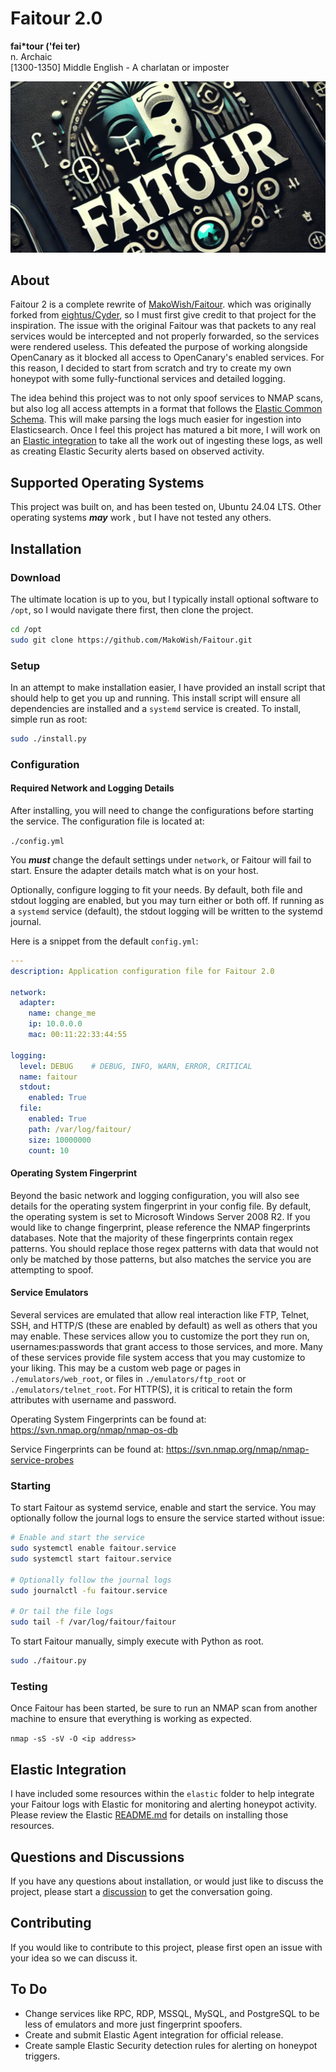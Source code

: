 # Faitour 2.0

**fai*tour ('fei ter)**  
n. Archaic  
[1300-1350] Middle English - A charlatan or imposter

![Faitour 2](logo_wide.png)

## About

Faitour 2 is a complete rewrite of [MakoWish/Faitour](https://github.com/MakoWish/Faitour). which was originally forked from [eightus/Cyder](https://github.com/eightus/Cyder), so I must first give credit to that project for the inspiration. The issue with the original Faitour was that packets to any real services would be intercepted and not properly forwarded, so the services were rendered useless. This defeated the purpose of working alongside OpenCanary as it blocked all access to OpenCanary's enabled services. For this reason, I decided to start from scratch and try to create my own honeypot with some fully-functional services and detailed logging. 

The idea behind this project was to not only spoof services to NMAP scans, but also log all access attempts in a format that follows the [Elastic Common Schema](https://www.elastic.co/guide/en/ecs/current/ecs-field-reference.html). This will make parsing the logs much easier for ingestion into Elasticsearch. Once I feel this project has matured a bit more, I will work on an [Elastic integration](https://www.elastic.co/integrations/data-integrations) to take all the work out of ingesting these logs, as well as creating Elastic Security alerts based on observed activity.

## Supported Operating Systems

This project was built on, and has been tested on, Ubuntu 24.04 LTS. Other operating systems **_may_** work , but I have not tested any others.

## Installation

### Download

The ultimate location is up to you, but I typically install optional software to `/opt`, so I would navigate there first, then clone the project.

```bash
cd /opt
sudo git clone https://github.com/MakoWish/Faitour.git
```

### Setup

In an attempt to make installation easier, I have provided an install script that should help to get you up and running. This install script will ensure all dependencies are installed and a `systemd` service is created. To install, simple run as root:

```bash
sudo ./install.py
```

### Configuration

#### Required Network and Logging Details

After installing, you will need to change the configurations before starting the service. The configuration file is located at:

`./config.yml`

You **_must_** change the default settings under `network`, or Faitour will fail to start. Ensure the adapter details match what is on your host.

Optionally, configure logging to fit your needs. By default, both file and stdout logging are enabled, but you may turn either or both off. If running as a `systemd` service (default), the stdout logging will be written to the systemd journal.

Here is a snippet from the default `config.yml`:

```yaml
---
description: Application configuration file for Faitour 2.0

network:
  adapter:
    name: change_me
    ip: 10.0.0.0
    mac: 00:11:22:33:44:55

logging:
  level: DEBUG    # DEBUG, INFO, WARN, ERROR, CRITICAL
  name: faitour
  stdout:
    enabled: True
  file:
    enabled: True
    path: /var/log/faitour/
    size: 10000000
    count: 10
```

#### Operating System Fingerprint

Beyond the basic network and logging configuration, you will also see details for the operating system fingerprint in your config file. By default, the operating system is set to Microsoft Windows Server 2008 R2. If you would like to change fingerprint, please reference the NMAP fingerprints databases. Note that the majority of these fingerprints contain regex patterns. You should replace those regex patterns with data that would not only be matched by those patterns, but also matches the service you are attempting to spoof. 

#### Service Emulators

Several services are emulated that allow real interaction like FTP, Telnet, SSH, and HTTP/S (these are enabled by default) as well as others that you may enable. These services allow you to customize the port they run on, usernames:passwords that grant access to those services, and more. Many of these services provide file system access that you may customize to your liking. This may be a custom web page or pages in `./emulators/web_root`, or files in `./emulators/ftp_root` or `./emulators/telnet_root`. For HTTP(S), it is critical to retain the form attributes with username and password. 

Operating System Fingerprints can be found at: https://svn.nmap.org/nmap/nmap-os-db

Service Fingerprints can be found at: https://svn.nmap.org/nmap/nmap-service-probes

### Starting

To start Faitour as systemd service, enable and start the service. You may optionally follow the journal logs to ensure the service started without issue:

```bash
# Enable and start the service
sudo systemctl enable faitour.service
sudo systemctl start faitour.service

# Optionally follow the journal logs
sudo journalctl -fu faitour.service

# Or tail the file logs
sudo tail -f /var/log/faitour/faitour
```

To start Faitour manually, simply execute with Python as root.

```bash
sudo ./faitour.py
```

### Testing

Once Faitour has been started, be sure to run an NMAP scan from another machine to ensure that everything is working as expected. 

`nmap -sS -sV -O <ip address>`

## Elastic Integration

I have included some resources within the `elastic` folder to help integrate your Faitour logs with Elastic for monitoring and alerting honeypot activity. Please review the Elastic [README.md](./elastic/README.md) for details on installing those resources.

## Questions and Discussions

If you have any questions about installation, or would just like to discuss the project, please start a [discussion](../../discussions) to get the conversation going.

## Contributing

If you would like to contribute to this project, please first open an issue with your idea so we can discuss it.

## To Do

* Change services like RPC, RDP, MSSQL, MySQL, and PostgreSQL to be less of emulators and more just fingerprint spoofers.
* Create and submit Elastic Agent integration for official release.
* Create sample Elastic Security detection rules for alerting on honeypot triggers.
